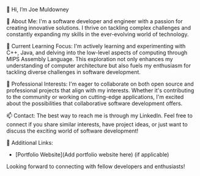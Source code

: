 👋 Hi, I’m Joe Muldowney

👀 About Me:
I'm a software developer and engineer with a passion for creating innovative solutions. I thrive on tackling complex challenges and constantly expanding my skills in the ever-evolving world of technology.

🌱 Current Learning Focus:
I'm actively learning and experimenting with C++, Java, and delving into the low-level aspects of computing through MIPS Assembly Language. This exploration not only enhances my understanding of computer architecture but also fuels my enthusiasm for tackling diverse challenges in software development.

💼 Professional Interests:
I'm eager to collaborate on both open source and professional projects that align with my interests. Whether it's contributing to the community or working on cutting-edge applications, I'm excited about the possibilities that collaborative software development offers.

📫 Contact:
The best way to reach me is through my LinkedIn. Feel free to connect if you share similar interests, have project ideas, or just want to discuss the exciting world of software development!

🔗 Additional Links:
- [Portfolio Website](Add portfolio website here) (if applicable)

Looking forward to connecting with fellow developers and enthusiasts!
